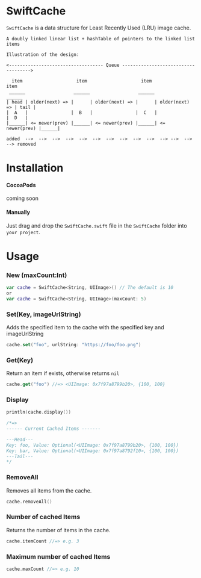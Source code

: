 # SwiftCache

  `SwiftCache` is a data structure for Least Recently Used (LRU) image cache. 
  
  ```
  A doubly linked linear list + hashTable of pointers to the linked list items  
  
  Illustration of the design:
 
  <----------------------------------- Queue ------------------------------------>
 
    item                    item                    item                    item
   ______                  ______                  ______                  ______
  | head | older(next) => |      | older(next) => |      | older(next) => | tail |
  |  A   |                |  B   |                |  C   |                |  D   |
  |______| <= newer(prev) |______| <= newer(prev) |______| <= newer(prev) |______|
  
  added  -->  -->  -->  -->  -->  -->  -->  -->  -->  -->  --> -->  -->  --> removed
  ```

# Installation
#### CocoaPods
coming soon


#### Manually
Just drag and drop the `SwiftCache.swift` file in the `SwiftCache` folder into `your project`.


# Usage

### New (maxCount:Int)

```swift
var cache = SwiftCache<String, UIImage>() // The default is 10
or 
var cache = SwiftCache<String, UIImage>(maxCount: 5)
```

### Set(Key, imageUrlString)
Adds the specified item to the cache with the specified key and imageUrlString
```swift 
cache.set("foo", urlString: "https://foo/foo.png")
```

### Get(Key)
Return an item if exists, otherwise returns `nil`
```swift 
cache.get("foo") //=> <UIImage: 0x7f97a8799b20>, {100, 100}
```

### Display

```swift 
println(cache.display()) 

/*=>
------ Current Cached Items ------- 

---Head--- 
Key: foo, Value: Optional(<UIImage: 0x7f97a8799b20>, {100, 100}) 
Key: bar, Value: Optional(<UIImage: 0x7f97a8792f10>, {100, 100}) 
---Tail--- 
*/
```

### RemoveAll
Removes all items from the cache.
```swift 
cache.removeAll()
```

### Number of cached Items
Returns the number of items in the cache.
```swift 
cache.itemCount //=> e.g. 3
```


### Maximum number of cached Items

```swift 
cache.maxCount //=> e.g. 10
```




